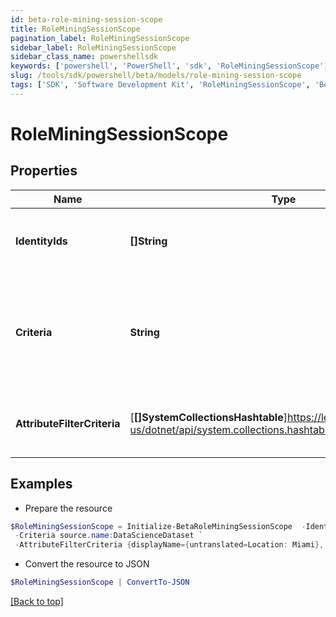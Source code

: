 ```yaml
---
id: beta-role-mining-session-scope
title: RoleMiningSessionScope
pagination_label: RoleMiningSessionScope
sidebar_label: RoleMiningSessionScope
sidebar_class_name: powershellsdk
keywords: ['powershell', 'PowerShell', 'sdk', 'RoleMiningSessionScope', 'BetaRoleMiningSessionScope'] 
slug: /tools/sdk/powershell/beta/models/role-mining-session-scope
tags: ['SDK', 'Software Development Kit', 'RoleMiningSessionScope', 'BetaRoleMiningSessionScope']
---
```



# RoleMiningSessionScope

## Properties

Name | Type | Description | Notes
------------ | ------------- | ------------- | -------------
**IdentityIds** | **[]String** | The list of identities for this role mining session. | [optional] 
**Criteria** | **String** | The ""search"" criteria that produces the list of identities for this role mining session. | [optional] 
**AttributeFilterCriteria** | [**[]SystemCollectionsHashtable**]https://learn.microsoft.com/en-us/dotnet/api/system.collections.hashtable?view=net-9.0 | The filter criteria for this role mining session. | [optional] 

## Examples

- Prepare the resource
```powershell
$RoleMiningSessionScope = Initialize-BetaRoleMiningSessionScope  -IdentityIds [2c918090761a5aac0176215c46a62d58, 2c918090761a5aac01722015c46a62d42] `
 -Criteria source.name:DataScienceDataset `
 -AttributeFilterCriteria {displayName={untranslated=Location: Miami}, ariaLabel={untranslated=Location: Miami}, data={displayName={translateKey=IDN.IDENTITY_ATTRIBUTES.LOCATION}, name=location, operator=EQUALS, values=[Miami]}}
```

- Convert the resource to JSON
```powershell
$RoleMiningSessionScope | ConvertTo-JSON
```


[[Back to top]](#) 

